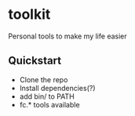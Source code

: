 # toolkit
Personal tools to make my life easier

## Quickstart
- Clone the repo
- Install dependencies(?)
- add bin/ to PATH
- fc.* tools available